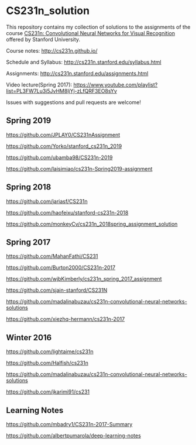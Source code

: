 # CS231n_solution

This repository contains my collection of solutions to the assignments of the course [CS231n: Convolutional Neural Networks for Visual Recognition](http://cs231n.stanford.edu/) offered by Stanford University.

Course notes: http://cs231n.github.io/

Schedule and Syllabus: http://cs231n.stanford.edu/syllabus.html

Assignments: http://cs231n.stanford.edu/assignments.html

Video lecture(Spring 2017): https://www.youtube.com/playlist?list=PL3FW7Lu3i5JvHM8ljYj-zLfQRF3EO8sYv

Issues with suggestions and pull requests are welcome!

## Spring 2019

https://github.com/JPLAY0/CS231nAssignment

https://github.com/Yorko/stanford_cs231n_2019

https://github.com/ubamba98/CS231n-2019

https://github.com/laisimiao/cs231n-Spring2019-assignment

## Spring 2018

https://github.com/jariasf/CS231n

https://github.com/haofeixu/stanford-cs231n-2018

https://github.com/monkeyCv/cs231n_2018spring_assignment_solution

## Spring 2017

https://github.com/MahanFathi/CS231

https://github.com/Burton2000/CS231n-2017

https://github.com/wjbKimberly/cs231n_spring_2017_assignment

https://github.com/sjain-stanford/CS231N

https://github.com/madalinabuzau/cs231n-convolutional-neural-networks-solutions

https://github.com/xiezhq-hermann/cs231n-2017

## Winter 2016

https://github.com/lightaime/cs231n

https://github.com/Halfish/cs231n

https://github.com/madalinabuzau/cs231n-convolutional-neural-networks-solutions

https://github.com/jkarimi91/cs231

## Learning Notes

https://github.com/mbadry1/CS231n-2017-Summary

https://github.com/albertpumarola/deep-learning-notes


